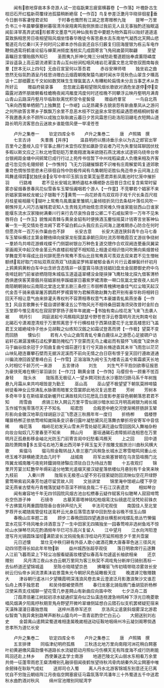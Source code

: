 <!-- { "loadSidebar": true } -->
　　闻有歌地穿凿本多竒游人试一览临翫果忘疲窗横暮卷【一作落】叶檐卧古生枝旧石开红槛新荷覆绿池孤猿稍断絶宿【一作百】鸟复参差泛灔月华晓徘徊星垂今日删书客凄惶君讵知
　　于时春也慨然有江湖之思寄赠栁九陇
　　提琴一万里负书三十年晨攀偃蹇树暮宿清泠泉翔禽鸣我侧旅兽过我前无人且无事独酌还独眠遥闻彭泽宰髙弄武城形骸寄文墨意气托神仙我有壶中要题为物外篇将以贻好道道逺莫致旃相思劳日夜相望阻风烟坐惜春华晚徒令客思悬水去东南地气凝西北天闗山悲蜀道花鸟忆秦川天子何时问公卿本亦怜自哀还自乐归薮复归田海屋银为栋云车电作鞭倘遇鸾将鹤谁论貂与蝉莱洲频度浅桃实几成圆寄言飞鳬舄嵗晏同聫翩
　　至望喜瞩目言懐贻劔外知巳
　　圣图夷九折神化掩三分缄愁赴蜀道题拙奉虞薰隠嶙度深谷遥袅上高云碧流递萦注青山互纠纷涧松咽风绪岩花濯露文思北常依驭图南每丧羣【世本无以上四句】无由召宣室何以答吾君
　　赤谷安禅师塔
　　独坐岩之曲悠然无俗氛酌酒呈丹桂思诗赠白云烟霞朝晚聚猿鸟嵗时闻水华竞秋色山翠含夕曛高谈十二部细覈五千文如如数冥昧生生理氤氲古人有糟粕轮扁情未分且当事芝术从吾所好云
　　赠益府裴录事
　　忽忽嵗云暮相望限风烟长歌欲对酒危坐遂停停变霜露对酒怀朋故朝看桂蟾晩夜闻鸿雁度鸿度何时还桂晚不同攀浮云映丹壑明月满青山青山云路深丹壑月华临耿耿离忧积空令星鬓侵
　　赠益府羣官
　　一鸟自北燕飞来向西蜀单栖劒门上独舞昆【一作岷】山足昂藏多古貌哀怨有新曲羣凤从之游问之何所欲答言寒乡子飘飘万余里不息恶木枝不饮盗泉水常思稻粱遇愿栖梧桐树智者不我邀愚夫余不顾所以成独立耿耿嵗云暮日夕苦风霜思归赴洛阳羽翮毛衣短闗山道路长明月流客思白云迷故乡谁能借风便一举凌苍苍








　　卢升之集巻一
　　钦定四库全书
　　卢升之集巻二
　　唐　卢照隣　撰
　　七言古诗
　　失羣鴈【并序】
　　温县明府以鴈诗垂示余以为古之郎官出宰百里今之墨绶入应千官事止鴈行未宜伤叹至如羸卧空岩者乃可为失羣恸耳聊因伏枕多暇以斯文应之三秋北地雪皑皑万里南翔渡海来欲随石燕沈湘水试逐铜乌绕帝台帝台银阙距金塘中间鹓鹭巳成行行过上苑传书信暂下中州戏稻粱虞人负缴来相及齐客虚弓忽见伤毛翎频顿【一作憔悴】飞无力羽翮摧頽君不识唯有庄周解爱鸣复道郊歌重竒色惆怅惊思悲未已徘徊自怜中防极传闻有鸟集朝阳讵胜仙鳬迩帝乡云间海上应鸣舞逺得鹍犹独抚金全写中牟印玉鹄当变莱芜釡愿君弄影凤凰池时忆笼中摧折羽
　　行路难
　　君不见长安城北渭桥邉枯木横槎卧古田昔日含红复含紫常时留雾亦留烟春景春风花似雪香车玉辇恒阗咽若个游人【一作童】不竞攀若个娼家不来折娼家寳袜蛟龙帔公子银鞍千万黄莺一一向花娇青鸟双双将子戏千尺长条百尺枝月桂星榆相蔽亏瑚叶上鸳鸯鸟鳯凰巢里雏鹓儿巢倾枝折凤归去条枯叶落任风吹一朝憔悴无人问万古摧残君讵知人生贵贱无终始倐忽须臾难久恃谁家能驻西山日谁家能堰东流水汉家陵树满秦川行来行去尽哀怜自昔公卿二千石咸拟荣华一万年不见朱唇将白【一作玉】貌惟闻青棘与黄泉金貂有时便换酒玉麈恒摇莫计钱寄言坐客神仙署一生一死交情处苍龙阙下君不留白鹤山头我应去云间海上邈难期赤心防合在何时但愿尧年一百万长作巢由也不辞
　　长安古意
　　长安大道连狭斜青牛白马七香车玉辇纵横过主第金鞭络绎向侯家龙衔寳盖承朝日凤吐流苏带晚霞百丈游丝争绕树一羣娇鸟共啼花游蜂戏蝶千门侧碧树银台万种色复道交牕作合欢双阙连甍垂凤翼梁家画阁天中起汉帝金茎云外直楼前相望不相知陌上相逢讵相识借问吹箫向紫烟曽经学舞度芳年得成比目何辞死愿作鸳鸯不羡仙比目鸳鸯真可羡双去双来君不见生憎帐额绣鸾好取门帘帖双燕双燕双飞绕画梁罗帏翠被郁金香片片行云着蝉鬓纤纤初月上鸦黄鸦黄粉白车中出含娇含态情非一妖童寳马铁连钱娼妇盘龙金屈膝御史府中乌夜啼廷尉门前雀欲栖隠隠朱城临玉道遥遥翠幰没金隄挟弹飞鹰杜陵北探九借客渭桥西俱邀侠客芙蓉劔共宿娼家桃李蹊娼家日暮紫罗裙清歌一啭口氛氲北堂夜夜人如月南陌朝朝骑似云南陌北堂连北里五剧三条控三市弱栁青槐拂地垂佳气红尘暗天起汉代金吾千骑来翡翠屠苏鹦鹉杯罗襦寳带为君解燕歌赵舞为君开别有豪华称将相转日回天不相让意气由来排灌夫専权判不容萧相専权意气本豪雄青虬紫燕坐春【一作生】风自言歌舞长千载自谓骄奢凌五公节物风光不相待桑田碧海须臾改昔时金阶白玉堂即今惟见青松在寂寂寥寥扬子居年年嵗嵗一书独有南山桂花发飞来飞去袭人裾
　　明月引
　　洞庭波起兮鸿鴈翔风瑟瑟兮野苍苍浮云卷霭明月流光荆南兮赵北碣石兮潇湘澄清规于万里照离思于千行横桂枝于西第绕菱花于北堂高楼思妇飞盖君王文姬絶域侍子他乡见胡鞍之似练知汉劔之如霜试登髙而骋【一作极】望莫不变而回肠
　　懐仙引
　　若有人兮山之曲驾青虬兮乗白鹿往从之游愿心足披磵户访岩轩石濑潺湲横石迳松萝羃防掩松门下空蒙而无鸟上巉岩而有猿怀飞阁度飞梁休余马于幽谷挂余冠于夕阳曲复曲兮烟荘邃行复行兮天路长脩途杳其未半飞雨忽以茫茫山坱轧磴连褰攀石壁而无据泝泥溪而不前向无情之白日窃有恨于皇天回行遵故道通川徧流潦回首望羣峰白云【一作雪】正溶溶珠为阙兮玉为楼青云盖兮紫霜裘天长地久时相忆千龄万代一来游
　　五言律诗
　　刘生
　　刘生气不平抱剑欲専征报恩为豪侠死难在横行翠羽装剑【一作刀】鞘黄金镂【一作饰】马缨但令一顾重不恡百身轻
　　陇头水
　　陇阪髙无极征人一望乡闗河别去水沙塞防归肠马系千年树旌悬九月霜从来共呜咽皆是为勤王
　　巫山高
　　巫山望不极望望下朝氛莫辨啼猿树徒看神女云惊涛乱水脉骤雨暗峯文霑裳即此地况复远思君
　　芳树
　　芳树本多奇年华复在斯结翠成新幄开红满故枝风归花厯乱日度影参差容色朝朝落思君君不知
　　雨雪曲
　　虏骑三秋入闗云万里平雪似胡沙暗氷如汉月明高阙银为阙长城玉作城节旄零落尽天子不知名
　　昭君怨
　　合殿恩中絶交河使渐稀肝肠辞玉辇形影向金徽汉地草应绿胡庭沙正飞愿逐三秋鴈年年一度归
　　折杨栁
　　倡楼啓曙扉杨栁正依依莺啼知嵗隔条变识春归露叶凝愁黛风花落舞衣攀折将安寄军中音信稀
　　梅花落
　　梅岭花初发天山雪未开雪处疑花满花邉似雪回因风入舞袖杂粉向妆台匈奴几万里春至不知来
　　闗山月
　　塞垣通碣石虏障抵祁连相思在万里明月正孤悬影移金岫北光防玉门前寄言闺中妇愁看鸿鴈天
　　上之回
　　回中道路险萧闗烽多五营屯右地万乗出西河单于拜玉玺天子按雕戈振旅汾川曲秋风横大歌
　　紫骝马
　　骝马照金鞍转战入臯兰塞门风稍急长城水正寒雪暗鸣珂重山长喷玉难不辞横絶漠流血几时干
　　战城南
　　将军出紫塞冒顿在乌贪笳喧鴈门北阵翼龙城南雕弓夜宛转鐡骑晓骖驔应须驻白日为待战方酣
　　十五夜观灯
　　锦里开芳宴兰缸艶早年缛彩遥分地繁光逺缀天接汉疑星落依楼似月悬别有千金笑来映九枝前
　　入秦川界
　　陇阪长无极苍山望不穷石径萦疑防回流映似空花开绿野雾莺啭紫岩风春芳勿遽尽留赏故人同
　　文翁讲堂
　　锦里淹中馆岷山稷下亭空梁无燕雀古壁有丹青槐落犹疑市苔深不辨铭良哉二千石江汉表遗灵
　　相如琴台
　　闻有雍容地千年无四邻园院风烟古池台松槚春云疑作赋客月似聴琴人寂寂啼莺处空伤游子神
　　石镜寺
　　古墓芙蓉塔神铭松柏烟鸾沈仙镜底花没梵轮前铢衣千古佛寳月两重圆隠隠香台夜钟声彻九天
　　辛法司宅观伎
　　南国佳人至北堂罗荐开长裙随鳯管促柱送鸾杯云光身后落雪态掌中回到愁金谷晚不怪玉山頽
　　春晚山庄率题二首
　　顾步三春晩田园四望通游丝横惹树戏蝶乱依丛竹懒偏宜水花狂不待风唯余诗酒意当了一生中田家无四隣独坐一园春莺啼非选树鱼戏不惊纶山水弹琴尽风花酌酒频年华巳可乐高兴复留人
　　江中望月
　　江水向涔阳澄澄写月光镜圆珠溜彻满箭波长沈钩摇兔影浮桂动丹芳延照相思夕千里共霑裳
　　元日述懐
　　筮仕无中秩归耕有外臣人歌小嵗酒花舞大唐春草色迷三径风光动四邻愿得长如此年年物新
　　益州城西张超亭观伎
　　落日明歌席行云逐舞人江前飞暮雨梁上下轻尘冶服看疑画妆楼望似春高车勿遽返长袖欲相亲
　　还京赠别
　　风月清江夜山水白云朝万里同为客三秋契不凋戏鳬分断岸归骑别髙标一去仙桥道还望锦城遥
　　至陈仓晓晴望京邑
　　拂曙驱飞传初晴带晓凉雾敛长安树云归仙帝乡涧流漂素沫岩景霭朱光今朝好风色延瞰极天庄
　　晚渡滹沱敬赠魏大
　　津谷朝行逺冰川夕望曛霞明深浅浪风卷去来云澄波泛月影激浪聚沙文谁忍仙舟上携手独思君
　　和吴侍御被使燕然
　　春归龙塞北骑指鴈门垂胡笳折杨栁汉使采燕支戍城聊一望花雪几参差闗山有新曲应向笛中吹
　　七夕泛舟二首
　　汀葭肃徂暑江树起初凉水疑通织室舟似泛仙潢连桡渡急响鸣棹下浮光日晩菱歌唱风烟满夕阳鳯杼秋期至鳬舟野望开微吟翠塘侧延想白云隈石似支机罢槎疑犯宿来天潢殊漫漫日暮独悠哉
　　送梓州髙叅军还京
　　京洛风尘逺褒斜烟雾深北游君似智南飞我异禽别路琴声断秋山猿鸟吟一乖青岩酌空伫白云心
　　大劒送别刘右史
　　金碧禺山逺闗梁蜀道难相逢属晚嵗相送动征鞍地咽绵州冷云凝剑阁寒倘遇忠孝所为道忆长安










　　卢升之集巻二
　　钦定四库全书
　　卢升之集巻三
　　唐　卢照隣　撰
　　五言排律
　　同临津纪明府孤鴈
　　三秋违北地万里向南翔河洲花稍白闗塞叶初黄避缴风霜劲懐书道路长水流疑箭动月照似弓伤横天无有阵度海不成行防刷能鸣羽还赴上林乡
　　西使兼送孟学士南游
　　地道巴陵北天山弱水东相看万余里共倚一征蓬零雨悲王粲清樽别孔融徘徊闻夜鹤怅望待秋鸿骨肉胡秦外风尘闗塞中唯余劒锋在耿耿气成虹
　　送郑司仓入蜀
　　离人丹水北游客锦城东别意还无巳离忧自不穷陇云朝结阵江月夜临空闗塞疲征马霜氛落早鸿潘年三十外蜀道五千中送君秋水曲酌酒对秋风
　　绵州官池赠别同赋湾字
